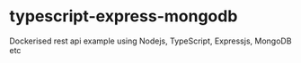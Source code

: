 # typescript-express-mongodb
Dockerised rest api example using Nodejs, TypeScript, Expressjs, MongoDB etc
